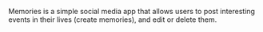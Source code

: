 Memories is a simple social media app that allows users to post interesting events in their lives (create 
memories), and edit or delete them.